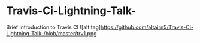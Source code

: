 # Travis-Ci-Lightning-Talk-
Brief introduction to Travis CI 
![alt tag]https://github.com/altairn5/Travis-Ci-Lightning-Talk-/blob/master/trv1.png
